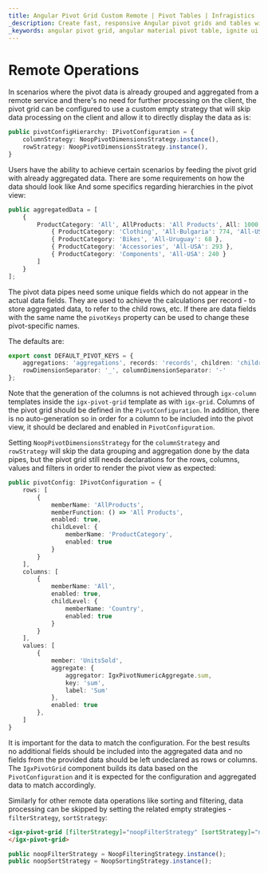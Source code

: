 ```yaml
---
title: Angular Pivot Grid Custom Remote | Pivot Tables | Infragistics
_description: Create fast, responsive Angular pivot grids and tables with Ignite UI for Angular. Perform complex data analysis via pivot data.
_keywords: angular pivot grid, angular material pivot table, ignite ui for angular, pivot grid customization, pivot grid remote, pivot remote
---
```



# Remote Operations

In scenarios where the pivot data is already grouped and aggregated from a remote service and there's no need for further processing on the client, the pivot grid can be configured to use a custom empty strategy that will skip data processing on the client and allow it to directly display the data as is:

```typescript
public pivotConfigHierarchy: IPivotConfiguration = {
    columnStrategy: NoopPivotDimensionsStrategy.instance(),
    rowStrategy: NoopPivotDimensionsStrategy.instance(),
}
```

Users have the ability to achieve certain scenarios by feeding the pivot grid with already aggregated data.
There are some requirements on how the data should look like And some specifics regarding hierarchies in the pivot view:

```typescript
public aggregatedData = [
    {
        ProductCategory: 'All', AllProducts: 'All Products', All: 1000, 'All-Bulgaria': 774, 'All-USA': 829, 'All-Uruguay': 524, AllProducts_records: [
            { ProductCategory: 'Clothing', 'All-Bulgaria': 774, 'All-USA': 296, 'All-Uruguay': 456 },
            { ProductCategory: 'Bikes', 'All-Uruguay': 68 },
            { ProductCategory: 'Accessories', 'All-USA': 293 },
            { ProductCategory: 'Components', 'All-USA': 240 }
        ]
    }
];
```
The pivot data pipes need some unique fields which do not appear in the actual data fields. They are used to achieve the calculations per record - to store aggregated data, to refer to the child rows, etc.
If there are data fields with the same name the `pivotKeys` property can be used to change these pivot-specific names.

The defaults are:

```typescript
export const DEFAULT_PIVOT_KEYS = {
    aggregations: 'aggregations', records: 'records', children: 'children', level: 'level',
    rowDimensionSeparator: '_', columnDimensionSeparator: '-'
};
```

Note that the generation of the columns is not achieved through `igx-column` templates inside the `igx-pivot-grid` template as with `igx-grid`. Columns of the pivot grid should be defined in the `PivotConfiguration`. In addition, there is no auto-generation so in order for a column to be included into the pivot view, it should be declared and enabled in `PivotConfiguration`.

Setting `NoopPivotDimensionsStrategy` for the `columnStrategy` and `rowStrategy` will skip the data grouping and aggregation done by the data pipes, but the pivot grid still needs declarations for the rows, columns, values and filters in order to render the pivot view as expected:

```typescript
public pivotConfig: IPivotConfiguration = {
    rows: [
        {
            memberName: 'AllProducts',
            memberFunction: () => 'All Products',
            enabled: true,
            childLevel: {
                memberName: 'ProductCategory',
                enabled: true
            }
        }
    ],
    columns: [
        {
            memberName: 'All',
            enabled: true,
            childLevel: {
                memberName: 'Country',
                enabled: true
            }
        }
    ],
    values: [
        {
            member: 'UnitsSold',
            aggregate: {
                aggregator: IgxPivotNumericAggregate.sum,
                key: 'sum',
                label: 'Sum'
            },
            enabled: true
        },
    ]
}
```

It is important for the data to match the configuration. For the best results no additional fields should be included into the aggregated data and no fields from the provided data should be left undeclared as rows or columns. The `IgxPivotGrid` component builds its data based on the `PivotConfiguration` and it is expected for the configuration and aggregated data to match accordingly.

Similarly for other remote data operations like sorting and filtering, data processing can be skipped by setting the related empty strategies - `filterStrategy`, `sortStrategy`:

```html
<igx-pivot-grid [filterStrategy]="noopFilterStrategy" [sortStrategy]="noopSortStrategy" ...>
</igx-pivot-grid>
```

```typescript
public noopFilterStrategy = NoopFilteringStrategy.instance();
public noopSortStrategy = NoopSortingStrategy.instance();
```
